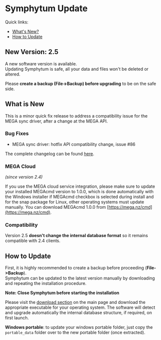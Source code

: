 # Symphytum Update

Quick links:
* [What's New?](#what-is-new)
* [How to Update](#how-to-update)

## New Version: 2.5
A new software version is available.  
Updating Symphytum is safe, all your data and files won't be deleted or altered.

Please **create a backup (File->Backup) before upgrading** to be on the safe side.
  
## What is New

This is a minor quick fix release to address a compatibility issue for the MEGA sync driver, after a change at the MEGA API.

### Bug Fixes
- MEGA sync driver: hotfix API compatibility change, issue #86


The complete changelog can be found [here](https://github.com/giowck/symphytum/blob/master/CHANGELOG.md).

### MEGA Cloud
*(since version 2.4)*

If you use the MEGA cloud service integration, please make sure to update your installed MEGAcmd version to 1.0.0, which is done automatically with the Windows installer if MEGAcmd checkbox is selected during install and for the snap package for Linux, other operating systems must update manually.
You can download MEGAcmd 1.0.0 from [https://mega.nz/cmd](https://mega.nz/cmd).

### Compatibility
Version 2.5 **doesn't change the internal database format** so it remains compatible with 2.4 clients.

## How to Update
First, it is highly recommended to create a backup before proceeding (**File->Backup**).  
Symphytum can be updated to the latest version manually by downloading and repeating the installation procedure.

**Note: Close Symphytum before starting the installation**

Please visit the [download section](https://github.com/giowck/symphytum#download) on the main page and download the appropriate executable for your operating system. The software will detect and upgrade automatically the internal database structure, if required, on first launch.

**Windows portable**: to update your windows portable folder, just copy the `portable_data` folder over to the new portable folder (once extracted).
